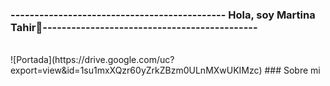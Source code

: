 ### --------------------------------------------- Hola, soy Martina Tahir👋---------------------------------------------
<br>
![Portada](https://drive.google.com/uc?export=view&id=1su1mxXQzr60yZrkZBzm0ULnMXwUKIMzc)
### Sobre mi


<!--
**MartuTahir/MartuTahir** is a ✨ _special_ ✨ repository because its `README.md` (this file) appears on your GitHub profile.

Here are some ideas to get you started:

- 🔭 I’m currently working on ...
- 🌱 I’m currently learning ...
- 👯 I’m looking to collaborate on ...
- 🤔 I’m looking for help with ...
- 💬 Ask me about ...
- 📫 How to reach me: ...
- 😄 Pronouns: ...
- ⚡ Fun fact: ...
-->
